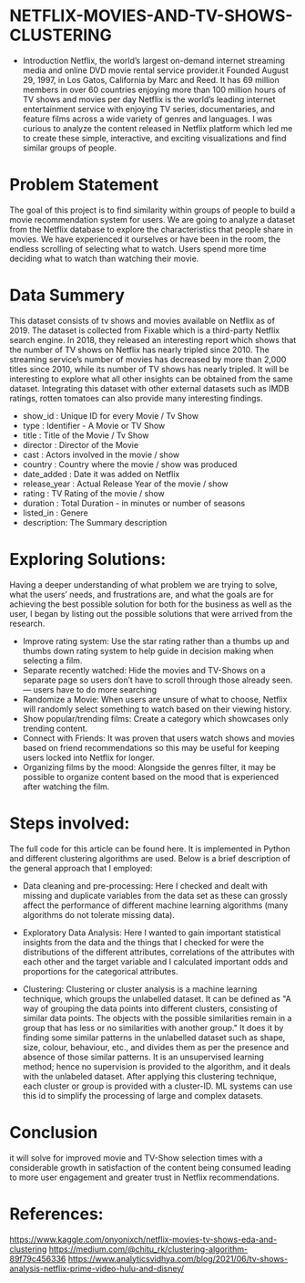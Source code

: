 # NETFLIX-MOVIES-AND-TV-SHOWS-CLUSTERING
* Introduction Netflix, the world’s largest on-demand internet streaming media and online DVD movie rental service provider.it Founded August 29, 1997, in Los Gatos, California by Marc and Reed. It has 69 million members in over 60 countries enjoying more than 100 million hours of TV shows and movies per day Netflix is the world’s leading internet entertainment service with enjoying TV series, documentaries, and feature films across a wide variety of genres and languages. I was curious to analyze the content released in Netflix platform which led me to create these simple, interactive, and exciting visualizations and find similar groups of people.
# Problem Statement
The goal of this project is to find similarity within groups of people to build a movie recommendation system for users. We are going to analyze a dataset from the Netflix database to explore the characteristics that people share in movies. We have experienced it ourselves or have been in the room, the endless scrolling of selecting what to watch. Users spend more time deciding what to watch than watching their movie.

# Data Summery
This dataset consists of tv shows and movies available on Netflix as of 2019. The dataset is collected from Fixable which is a third-party Netflix search engine. In 2018, they released an interesting report which shows that the number of TV shows on Netflix has nearly tripled since 2010. The streaming service’s number of movies has decreased by more than 2,000 titles since 2010, while its number of TV shows has nearly tripled. It will be interesting to explore what all other insights can be obtained from the same dataset. Integrating this dataset with other external datasets such as IMDB ratings, rotten tomatoes can also provide many interesting findings.

* show_id : Unique ID for every Movie / Tv Show
* type : Identifier - A Movie or TV Show
* title : Title of the Movie / Tv Show
* director : Director of the Movie
* cast : Actors involved in the movie / show
* country : Country where the movie / show was produced
* date_added : Date it was added on Netflix
* release_year : Actual Release Year of the movie / show
* rating : TV Rating of the movie / show
* duration : Total Duration - in minutes or number of seasons
* listed_in : Genere
* description: The Summary description
# Exploring Solutions:
Having a deeper understanding of what problem we are trying to solve, what the users’ needs, and frustrations are, and what the goals are for achieving the best possible solution for both for the business as well as the user, I began by listing out the possible solutions that were arrived from the research.

* Improve rating system: Use the star rating rather than a thumbs up and thumbs down rating system to help guide in decision making when selecting a film.
* Separate recently watched: Hide the movies and TV-Shows on a separate page so users don’t have to scroll through those already seen. — users have to do more searching
* Randomize a Movie: When users are unsure of what to choose, Netflix will randomly select something to watch based on their viewing history.
* Show popular/trending films: Create a category which showcases only trending content.
* Connect with Friends: It was proven that users watch shows and movies based on friend recommendations so this may be useful for keeping users locked into Netflix for longer.
* Organizing films by the mood: Alongside the genres filter, it may be possible to organize content based on the mood that is experienced after watching the film.
# Steps involved:
The full code for this article can be found here. It is implemented in Python and different clustering algorithms are used. Below is a brief description of the general approach that I employed:

* Data cleaning and pre-processing: Here I checked and dealt with missing and duplicate variables from the data set as these can grossly affect the performance of different machine learning algorithms (many algorithms do not tolerate missing data).

* Exploratory Data Analysis: Here I wanted to gain important statistical insights from the data and the things that I checked for were the distributions of the different attributes, correlations of the attributes with each other and the target variable and I calculated important odds and proportions for the categorical attributes.

* Clustering: Clustering or cluster analysis is a machine learning technique, which groups the unlabelled dataset. It can be defined as "A way of grouping the data points into different clusters, consisting of similar data points. The objects with the possible similarities remain in a group that has less or no similarities with another group." It does it by finding some similar patterns in the unlabelled dataset such as shape, size, colour, behaviour, etc., and divides them as per the presence and absence of those similar patterns. It is an unsupervised learning method; hence no supervision is provided to the algorithm, and it deals with the unlabeled dataset. After applying this clustering technique, each cluster or group is provided with a cluster-ID. ML systems can use this id to simplify the processing of large and complex datasets.

# Conclusion
it will solve for improved movie and TV-Show selection times with a considerable growth in satisfaction of the content being consumed leading to more user engagement and greater trust in Netflix recommendations.

# References:
https://www.kaggle.com/onyonixch/netflix-movies-tv-shows-eda-and-clustering
https://medium.com/@chitu_rk/clustering-algorithm-89f79c456336
https://www.analyticsvidhya.com/blog/2021/06/tv-shows-analysis-netflix-prime-video-hulu-and-disney/
